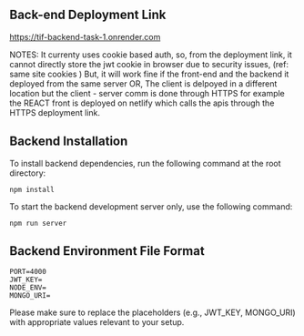 Back-end Deployment Link
---------------
https://tif-backend-task-1.onrender.com

NOTES:
It currenty uses cookie based auth,
so, from the deployment link, it cannot directly store the jwt cookie in browser due to security issues, 
(ref: same site cookies )
But, it will work fine if the front-end and the backend it deployed from the same server
OR, 
The client is delpoyed in a different location but the client - server comm is done through HTTPS
for example the REACT front is deployed on netlify which calls the apis through the HTTPS deployment link.

Backend Installation
--------------------

To install backend dependencies, run the following command at the root directory:

`npm install`


To start the backend development server only, use the following command:

`npm run server`

Backend Environment File Format
-------------------------------

`PORT=4000`<br>
`JWT_KEY=`<br>
`NODE_ENV=`<br>
`MONGO_URI=`

Please make sure to replace the placeholders (e.g., JWT_KEY, MONGO_URI) with appropriate values relevant to your setup.








